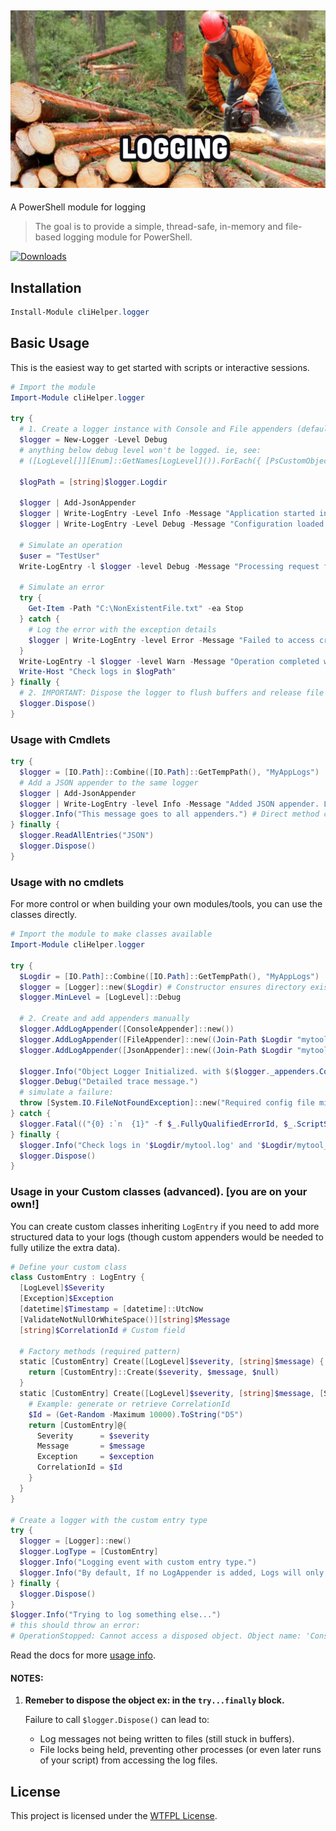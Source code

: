 ﻿## [![cliHelper.logger](docs/images/logging.png)](https://www.PowerShellgallery.com/packages/cliHelper.logger)

A PowerShell module for logging

>The goal is to provide a simple, thread-safe, in-memory and file-based logging module for PowerShell.

[![Downloads](https://img.shields.io/powershellgallery/dt/cliHelper.logger.svg?style=flat&logo=powershell&color=blue)](https://www.PowerShellgallery.com/packages/cliHelper.logger)

## Installation

```PowerShell
Install-Module cliHelper.logger
```

## Basic Usage

This is the easiest way to get started with scripts or interactive sessions.

```PowerShell
# Import the module
Import-Module cliHelper.logger

try {
  # 1. Create a logger instance with Console and File appenders (defaults)
  $logger = New-Logger -Level Debug
  # anything below debug level won't be logged. ie, see:
  # ([LogLevel[]][Enum]::GetNames[LogLevel]()).ForEach({ [PsCustomObject]@{ Name = $_ ; value = $_.value__ } })

  $logPath = [string]$logger.Logdir

  $logger | Add-JsonAppender
  $logger | Write-LogEntry -Level Info -Message "Application started in directory: $logPath"
  $logger | Write-LogEntry -Level Debug -Message "Configuration loaded."

  # Simulate an operation
  $user = "TestUser"
  Write-LogEntry -l $logger -level Debug -Message "Processing request for user: $user"

  # Simulate an error
  try {
    Get-Item -Path "C:\NonExistentFile.txt" -ea Stop
  } catch {
    # Log the error with the exception details
    $logger | Write-LogEntry -level Error -Message "Failed to access critical file." -Exception $_.Exception
  }
  Write-LogEntry -l $logger -level Warn -Message "Operation completed with warnings."
  Write-Host "Check logs in $logPath"
} finally {
  # 2. IMPORTANT: Dispose the logger to flush buffers and release file handles
  $logger.Dispose()
}
```

### Usage with Cmdlets

```PowerShell
try {
  $logger = [IO.Path]::Combine([IO.Path]::GetTempPath(), "MyAppLogs") | New-Logger
  # Add a JSON appender to the same logger
  $logger | Add-JsonAppender
  $logger | Write-LogEntry -level Info -Message "Added JSON appender. Logs now go to Console, `$env:TMP/*{guid-filename}.log, and `$env:TMP/*{guid-filename}.json"
  $logger.Info("This message goes to all appenders.") # Direct method call also works
} finally {
  $logger.ReadAllEntries("JSON")
  $logger.Dispose()
}
```

### Usage with no cmdlets

For more control or when building your own modules/tools, you can use the classes directly.

```PowerShell
# Import the module to make classes available
Import-Module cliHelper.logger

try {
  $Logdir = [IO.Path]::Combine([IO.Path]::GetTempPath(), "MyAppLogs")
  $logger = [Logger]::new($Logdir) # Constructor ensures directory exists
  $logger.MinLevel = [LogLevel]::Debug

  # 2. Create and add appenders manually
  $logger.AddLogAppender([ConsoleAppender]::new())
  $logger.AddLogAppender([FileAppender]::new((Join-Path $Logdir "mytool.log")))
  $logger.AddLogAppender([JsonAppender]::new((Join-Path $Logdir "mytool_metrics.json")))

  $logger.Info("Object Logger Initialized. with $($logger._appenders.Count) appenders.")
  $logger.Debug("Detailed trace message.")
  # simulate a failure:
  throw [System.IO.FileNotFoundException]::new("Required config file missing", "config.xml")
} catch {
  $logger.Fatal(("{0} :`n  {1}" -f $_.FullyQualifiedErrorId, $_.ScriptStackTrace), $_.Exception)
} finally {
  $logger.Info("Check logs in '$Logdir/mytool.log' and '$Logdir/mytool_metrics.json'")
  $logger.Dispose()
}
```

### Usage in your Custom classes (advanced). [you are on your own!]

You can create custom classes inheriting `LogEntry` if you need to add more structured data to your logs (though custom appenders would be needed to fully utilize the extra data).

```PowerShell
# Define your custom class
class CustomEntry : LogEntry {
  [LogLevel]$Severity
  [Exception]$Exception
  [datetime]$Timestamp = [datetime]::UtcNow
  [ValidateNotNullOrWhiteSpace()][string]$Message
  [string]$CorrelationId # Custom field

  # Factory methods (required pattern)
  static [CustomEntry] Create([LogLevel]$severity, [string]$message) {
    return [CustomEntry]::Create($severity, $message, $null)
  }
  static [CustomEntry] Create([LogLevel]$severity, [string]$message, [System.Exception]$exception) {
    # Example: generate or retrieve CorrelationId
    $Id = (Get-Random -Maximum 10000).ToString("D5")
    return [CustomEntry]@{
      Severity      = $severity
      Message       = $message
      Exception     = $exception
      CorrelationId = $Id
    }
  }
}

# Create a logger with the custom entry type
try {
  $logger = [Logger]::new()
  $logger.LogType = [CustomEntry]
  $logger.Info("Logging event with custom entry type.")
  $logger.Info("By default, If no LogAppender is added, Logs will only show in the console (like this).")
} finally {
  $logger.Dispose()
}
$logger.Info("Trying to log something else...")
# this should throw an error:
# OperationStopped: Cannot access a disposed object. Object name: 'ConsoleAppender is already disposed'.
```

Read the docs for more [usage info](docs/Readme.md).

#### NOTES:

1. **Remeber to **dispose** the object ex: in the `try...finally` block.**

    Failure to call `$logger.Dispose()` can lead to:
      *   Log messages not being written to files (still stuck in buffers).
      *   File locks being held, preventing other processes (or even later runs of your script) from accessing the log files.

## License

This project is licensed under the [WTFPL License](LICENSE).
